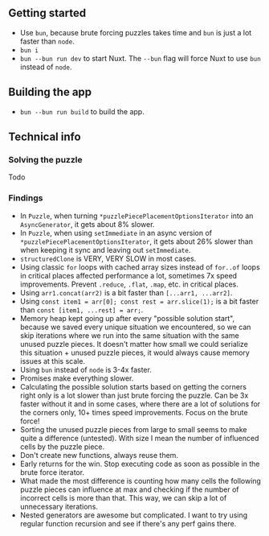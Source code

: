 ## Getting started
- Use `bun`, because brute forcing puzzles takes time and `bun` is just a lot faster than `node`.
- `bun i`
- `bun --bun run dev` to start Nuxt. The `--bun` flag will force Nuxt to use `bun` instead of `node`.

## Building the app
- `bun --bun run build` to build the app.

## Technical info
### Solving the puzzle
Todo

### Findings
- In `Puzzle`, when turning `*puzzlePiecePlacementOptionsIterator` into an `AsyncGenerator`, it gets about 8% slower.
- In `Puzzle`, when using `setImmediate` in an async version of `*puzzlePiecePlacementOptionsIterator`, it gets about 26% slower than when keeping it sync and leaving out `setImmediate`.
- `structuredClone` is VERY, VERY SLOW in most cases.
- Using classic `for` loops with cached array sizes instead of `for..of` loops in critical places affected performance a lot, sometimes 7x speed improvements. Prevent `.reduce`, `.flat`, `.map`, etc. in critical places.
- Using `arr1.concat(arr2)` is a bit faster than `[...arr1, ...arr2]`.
- Using `const item1 = arr[0]; const rest = arr.slice(1);` is a bit faster than `const [item1, ...rest] = arr;`.
- Memory heap kept going up after every "possible solution start", because we saved every unique situation we encountered, so we can skip iterations where we run into the same situation with the same unused puzzle pieces. It doesn't matter how small we could serialize this situation + unused puzzle pieces, it would always cause memory issues at this scale.
- Using `bun` instead of `node` is 3-4x faster.
- Promises make everything slower.
- Calculating the possible solution starts based on getting the corners right only is a lot slower than just brute forcing the puzzle. Can be 3x faster without it and in some cases, where there are a lot of solutions for the corners only, 10+ times speed improvements. Focus on the brute force!
- Sorting the unused puzzle pieces from large to small seems to make quite a difference (untested). With size I mean the number of influenced cells by the puzzle piece.
- Don't create new functions, always reuse them.
- Early returns for the win. Stop executing code as soon as possible in the brute force iterator.
- What made the most difference is counting how many cells the following puzzle pieces can influence at max and checking if the number of incorrect cells is more than that. This way, we can skip a lot of unnecessary iterations.
- Nested generators are awesome but complicated. I want to try using regular function recursion and see if there's any perf gains there.